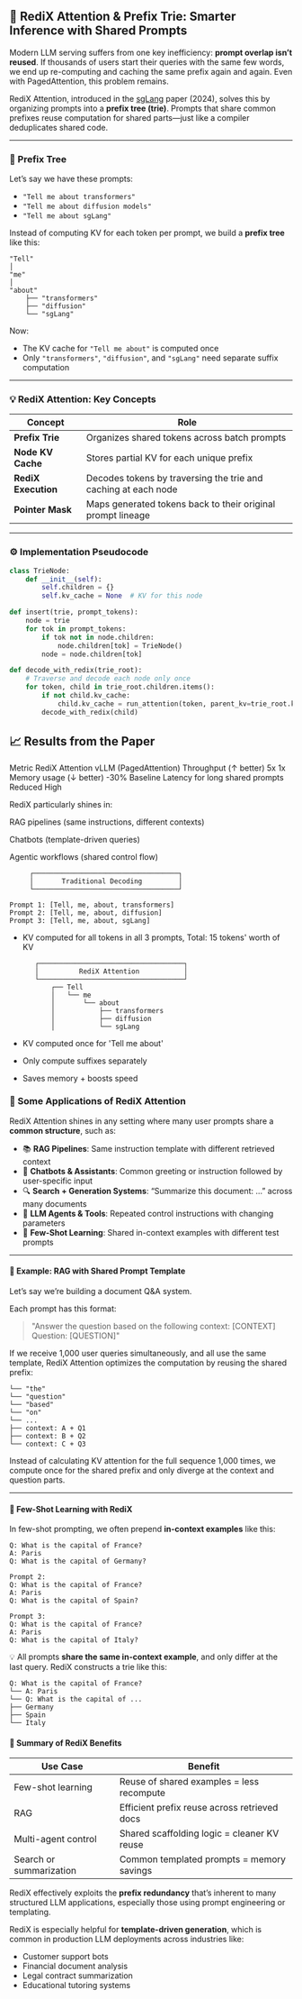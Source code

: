 ## 🔁 RediX Attention & Prefix Trie: Smarter Inference with Shared Prompts

Modern LLM serving suffers from one key inefficiency: **prompt overlap isn’t reused**. If thousands of users start their queries with the same few words, we end up re-computing and caching the same prefix again and again. Even with PagedAttention, this problem remains.

RediX Attention, introduced in the [sgLang](https://arxiv.org/pdf/2312.07104) paper (2024), solves this by organizing prompts into a **prefix tree (trie)**. Prompts that share common prefixes reuse computation for shared parts—just like a compiler deduplicates shared code.

---

### 🌲 Prefix Tree

Let’s say we have these prompts:

- `"Tell me about transformers"`
- `"Tell me about diffusion models"`
- `"Tell me about sgLang"`

Instead of computing KV for each token per prompt, we build a **prefix tree** like this:

```
"Tell"
│
"me"
│
"about"
    ├── "transformers"
    ├── "diffusion"
    └── "sgLang"
```


Now:
- The KV cache for `"Tell me about"` is computed once
- Only `"transformers"`, `"diffusion"`, and `"sgLang"` need separate suffix computation

---

### 💡 RediX Attention: Key Concepts

| Concept             | Role                                                                 |
|---------------------|----------------------------------------------------------------------|
| **Prefix Trie**     | Organizes shared tokens across batch prompts                         |
| **Node KV Cache**   | Stores partial KV for each unique prefix                             |
| **RediX Execution** | Decodes tokens by traversing the trie and caching at each node       |
| **Pointer Mask**    | Maps generated tokens back to their original prompt lineage          |

---

### ⚙️ Implementation Pseudocode

```python
class TrieNode:
    def __init__(self):
        self.children = {}
        self.kv_cache = None  # KV for this node

def insert(trie, prompt_tokens):
    node = trie
    for tok in prompt_tokens:
        if tok not in node.children:
            node.children[tok] = TrieNode()
        node = node.children[tok]

def decode_with_redix(trie_root):
    # Traverse and decode each node only once
    for token, child in trie_root.children.items():
        if not child.kv_cache:
            child.kv_cache = run_attention(token, parent_kv=trie_root.kv_cache)
        decode_with_redix(child)
```
## 📈 Results from the Paper
Metric	RediX Attention	vLLM (PagedAttention)
Throughput (↑ better)	5x	1x
Memory usage (↓ better)	-30%	Baseline
Latency for long shared prompts	Reduced	High

RediX particularly shines in:

RAG pipelines (same instructions, different contexts)

Chatbots (template-driven queries)

Agentic workflows (shared control flow)

         ┌────────────────────────────────────┐
         │       Traditional Decoding         │
         └────────────────────────────────────┘
```
Prompt 1: [Tell, me, about, transformers]
Prompt 2: [Tell, me, about, diffusion]
Prompt 3: [Tell, me, about, sgLang]
```

- KV computed for all tokens in all 3 prompts, Total: 15 tokens' worth of KV

         ┌────────────────────────────────────┐
         │          RediX Attention           │
         └────────────────────────────────────┘
             ┌── Tell
             │   └── me
             │       └── about
             │           ├── transformers
             │           ├── diffusion
             │           └── sgLang

- KV computed once for 'Tell me about'

- Only compute suffixes separately

- Saves memory + boosts speed


### 🧪 Some Applications of RediX Attention

RediX Attention shines in any setting where many user prompts share a **common structure**, such as:

- 📚 **RAG Pipelines**: Same instruction template with different retrieved context
- 🤖 **Chatbots & Assistants**: Common greeting or instruction followed by user-specific input
- 🔍 **Search + Generation Systems**: “Summarize this document: …” across many documents
- 🧠 **LLM Agents & Tools**: Repeated control instructions with changing parameters
- 🧪 **Few-Shot Learning**: Shared in-context examples with different test prompts
---

#### 🧵 Example: RAG with Shared Prompt Template

Let’s say we’re building a document Q&A system.

Each prompt has this format:

> "Answer the question based on the following context: 
[CONTEXT] Question: [QUESTION]"

If we receive 1,000 user queries simultaneously, and all use the same template, RediX Attention optimizes the computation by reusing the shared prefix:

```"Answer"
└── "the"
└── "question"
└── "based"
└── "on"
└── ...
├── context: A + Q1
├── context: B + Q2
└── context: C + Q3
```


 Instead of calculating KV attention for the full sequence 1,000 times, we compute once for the shared prefix and only diverge at the context and question parts.

---

#### 🧵 Few-Shot Learning with RediX

In few-shot prompting, we often prepend **in-context examples** like this:

```Prompt 1:
Q: What is the capital of France?
A: Paris
Q: What is the capital of Germany?

Prompt 2:
Q: What is the capital of France?
A: Paris
Q: What is the capital of Spain?

Prompt 3:
Q: What is the capital of France?
A: Paris
Q: What is the capital of Italy?
```


💡 All prompts **share the same in-context example**, and only differ at the last query. RediX constructs a trie like this:

```
Q: What is the capital of France?
└── A: Paris
└── Q: What is the capital of ...
├── Germany
├── Spain
└── Italy
```



#### 🧠 Summary of RediX Benefits

| Use Case               | Benefit                                    |
|------------------------|---------------------------------------------|
| Few-shot learning      | Reuse of shared examples = less recompute  |
| RAG                    | Efficient prefix reuse across retrieved docs |
| Multi-agent control    | Shared scaffolding logic = cleaner KV reuse |
| Search or summarization| Common templated prompts = memory savings  |

RediX effectively exploits the **prefix redundancy** that’s inherent to many structured LLM applications, especially those using prompt engineering or templating.


RediX is especially helpful for **template-driven generation**, which is common in production LLM deployments across industries like:

- Customer support bots
- Financial document analysis
- Legal contract summarization
- Educational tutoring systems
